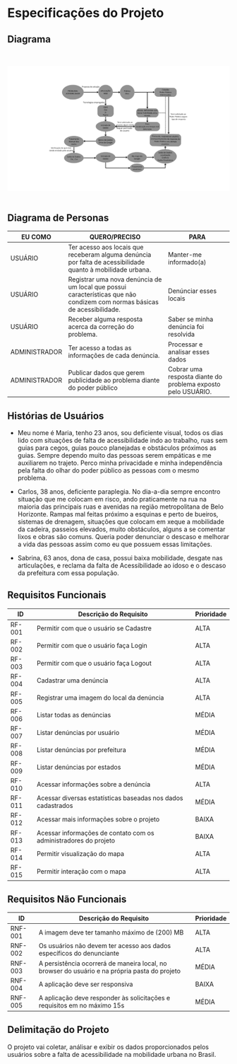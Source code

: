# Especificações do Projeto

## Diagrama

<div style="display:flex;justify-content:center;margin-bottom:3rem;margin-top:3rem">
  <img title="Gráfico IBGE" alt="Gráfico IBGE" src="./img/diagrama.png">
</div>

## Diagrama de Personas

| EU COMO | QUERO/PRECISO | PARA |
|--------------------|------------------------------------|----------------------------------------|
| USUÁRIO | Ter acesso aos locais que receberam alguma denúncia por falta de acessibilidade quanto à mobilidade urbana. | Manter-me informado(a) |
| USUÁRIO | Registrar uma nova denúncia de um local que possui características que não condizem com normas básicas de acessibilidade. | Denúnciar esses locais |
| USUÁRIO | Receber alguma resposta acerca da correção do problema. | Saber se minha denúncia foi resolvida |
| ADMINISTRADOR | Ter acesso a todas as informações de cada denúncia. | Processar e analisar esses dados |
| ADMINISTRADOR | Publicar dados que gerem publicidade ao problema diante do poder público | Cobrar uma resposta diante do problema exposto pelo USUÁRIO. |

## Histórias de Usuários

- Meu nome é Maria, tenho 23 anos, sou deficiente visual, todos os dias lido com situações de falta de acessibilidade indo ao trabalho, ruas sem guias para cegos, guias pouco planejadas e obstáculos próximos as guias. Sempre dependo muito das pessoas serem empáticas e me auxiliarem no trajeto. Perco minha privacidade e minha independência pela falta do olhar do poder público as pessoas com o mesmo problema.

- Carlos, 38 anos, deficiente paraplegia. No dia-a-dia sempre encontro situação que me colocam em risco, ando praticamente na rua na maioria das principais ruas e avenidas na região metropolitana de Belo Horizonte. Rampas mal feitas próximo a esquinas e perto de bueiros, sistemas de drenagem, situações que colocam em xeque a mobilidade da cadeira, passeios elevados, muito obstáculos, alguns a se comentar lixos e obras são comuns. Queria poder denunciar o descaso e melhorar a vida das pessoas assim como eu que possuem essas limitações.

- Sabrina, 63 anos, dona de casa, possui baixa mobilidade, desgate nas articulações, e reclama da falta de Acessibilidade ao idoso e o descaso da prefeitura com essa população.

## Requisitos Funcionais

| ID     | Descrição do Requisito                                           | Prioridade |
| ------ | -----------------------------------------------------------------| ---------- |
| RF-001 | Permitir com que o usuário se Cadastre                           | ALTA       |
| RF-002 | Permitir com que o usuário faça Login                            | ALTA       |
| RF-003 | Permitir com que o usuário faça Logout                           | ALTA       |
| RF-004 | Cadastrar uma denúncia                                           | ALTA       |
| RF-005 | Registrar uma imagem do local da denúncia                        | ALTA       |
| RF-006 | Listar todas as denúncias                                        | MÉDIA      |
| RF-007 | Listar denúncias por usuário                                     | MÉDIA      |
| RF-008 | Listar denúncias por prefeitura                                  | MÉDIA      |
| RF-009 | Listar denúncias por estados                                     | MÉDIA      |
| RF-010 | Acessar informações sobre a denúncia                             | ALTA       |
| RF-011 | Acessar diversas estatísticas baseadas nos dados cadastrados     | MÉDIA      |
| RF-012 | Acessar mais informações sobre o projeto                         | BAIXA      |
| RF-013 | Acessar informações de contato com os administradores do projeto | BAIXA      |
| RF-014 | Permitir visualização do mapa| ALTA       |
| RF-015 | Permitir interação com o mapa| ALTA       |



## Requisitos Não Funcionais

| ID      | Descrição do Requisito                                                                        | Prioridade |
| ------- | --------------------------------------------------------------------------------------------- | ---------- |
| RNF-001 | A imagem deve ter tamanho máximo de (200) MB                                                  | ALTA       |
| RNF-002 | Os usuários não devem ter acesso aos dados específicos do denunciante                         | ALTA       |
| RNF-003 | A persistência ocorrerá de maneira local, no browser do usuário e na própria pasta do projeto | MÉDIA      |
| RNF-004 | A aplicação deve ser responsiva                                                               | BAIXA      |
| RNF-005 | A aplicação deve responder às solicitações e requisitos em no máximo 15s                      | MÉDIA      |

## Delimitação do Projeto

O projeto vai coletar, análisar e exibir os dados proporcionados pelos usuários sobre a falta de acessibilidade na mobilidade urbana no Brasil.
